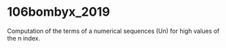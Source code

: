 # 106bombyx_2019
Computation of the terms of a numerical sequences (Un) for high values of the n index.
